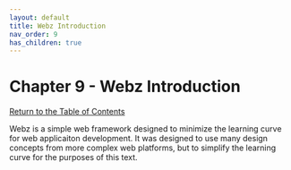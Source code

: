 ```yaml
---
layout: default
title: Webz Introduction
nav_order: 9
has_children: true
---
```


# Chapter 9 - Webz Introduction

[Return to the Table of Contents](../../index.md)

Webz is a simple web framework designed to minimize the learning curve for web applicaiton development.  It was designed to use many design concepts from more complex web platforms, but to simplify the learning curve for the purposes of this text.